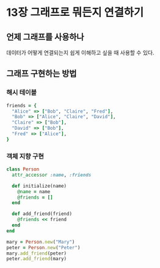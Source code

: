 # 13장 그래프로 뭐든지 연결하기

## 언제 그래프를 사용하나

데이터가 어떻게 연결되는지 쉽게 이해하고 싶을 때 사용할 수 있다.

## 그래프 구현하는 방법

### 해시 테이블

```ruby
friends = {
  "Alice" => ["Bob", "Claire", "Fred"],
  "Bob" => ["Alice", "Claire", "David"],
  "Claire" => ["Bob"],
  "David" => ["Bob"],
  "Fred" => ["Alice"],
}
```

### 객체 지향 구현

```ruby
class Person
  attr_accessor :name, :friends

  def initialize(name)
    @name = name
    @friends = []
  end

  def add_friend(friend)
    @friends << friend
  end
end

mary = Person.new("Mary")
peter = Person.new("Peter")
mary.add_friend(peter)
peter.add_friend(mary)
```
